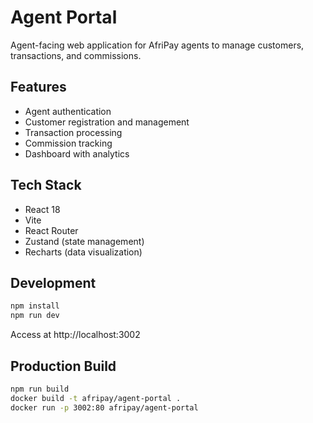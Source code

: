 # Agent Portal

Agent-facing web application for AfriPay agents to manage customers, transactions, and commissions.

## Features

- Agent authentication
- Customer registration and management
- Transaction processing
- Commission tracking
- Dashboard with analytics

## Tech Stack

- React 18
- Vite
- React Router
- Zustand (state management)
- Recharts (data visualization)

## Development

```bash
npm install
npm run dev
```

Access at http://localhost:3002

## Production Build

```bash
npm run build
docker build -t afripay/agent-portal .
docker run -p 3002:80 afripay/agent-portal
```
